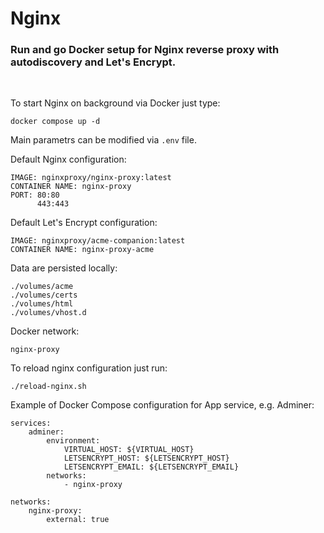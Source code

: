# Nginx
### Run and go Docker setup for Nginx reverse proxy with autodiscovery and Let's Encrypt.

<br />

To start Nginx on background via Docker just type:
```
docker compose up -d
```

Main parametrs can be modified via `.env` file.


Default Nginx configuration:
```
IMAGE: nginxproxy/nginx-proxy:latest
CONTAINER NAME: nginx-proxy
PORT: 80:80
      443:443
```

Default Let's Encrypt configuration:
```
IMAGE: nginxproxy/acme-companion:latest
CONTAINER NAME: nginx-proxy-acme
```

Data are persisted locally:
```
./volumes/acme
./volumes/certs
./volumes/html
./volumes/vhost.d
```

Docker network:
```
nginx-proxy
```

To reload nginx configuration just run:
```
./reload-nginx.sh
```

Example of Docker Compose configuration for App service, e.g. Adminer:
```
services:
    adminer:
        environment:
            VIRTUAL_HOST: ${VIRTUAL_HOST}
            LETSENCRYPT_HOST: ${LETSENCRYPT_HOST}
            LETSENCRYPT_EMAIL: ${LETSENCRYPT_EMAIL}
        networks:
            - nginx-proxy

networks:
    nginx-proxy:
        external: true
```